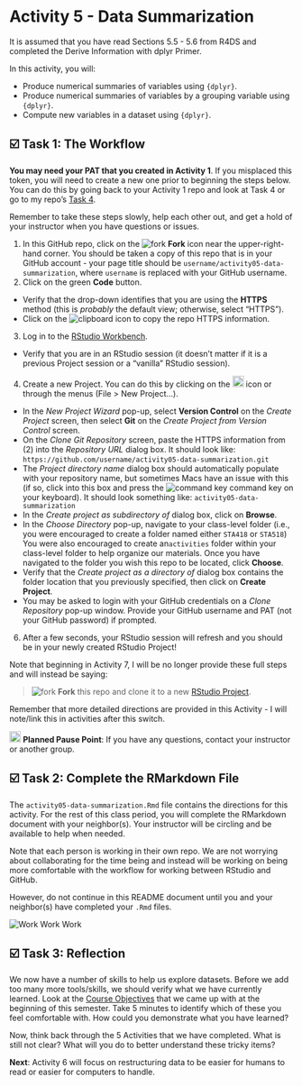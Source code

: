 Activity 5 - Data Summarization
================

It is assumed that you have read Sections 5.5 - 5.6 from R4DS and
completed the Derive Information with dplyr Primer.

In this activity, you will:

-   Produce numerical summaries of variables using `{dplyr}`.
-   Produce numerical summaries of variables by a grouping variable
    using `{dplyr}`.
-   Compute new variables in a dataset using `{dplyr}`.

## ☑️ Task 1: The Workflow

**You may need your PAT that you created in Activity 1**. If you
misplaced this token, you will need to create a new one prior to
beginning the steps below. You can do this by going back to your
Activity 1 repo and look at Task 4 or go to my repo’s [Task
4](https://github.com/gvsu-sta518/activity01-rmarkdown#%EF%B8%8F-tasks-4-connect-rstudio-and-github).

Remember to take these steps slowly, help each other out, and get a hold
of your instructor when you have questions or issues.

1.  In this GitHub repo, click on the ![fork](README-img/fork-icon.png)
    **Fork** icon near the upper-right-hand corner. You should be taken
    a copy of this repo that is in your GitHub account - your page title
    should be `username/activity05-data-summarization`, where `username`
    is replaced with your GitHub username.
2.  Click on the green **Code** button.

-   Verify that the drop-down identifies that you are using the
    **HTTPS** method (this is *probably* the default view; otherwise,
    select “HTTPS”).
-   Click on the ![clipboard](README-img/clipboard-icon.png) icon to
    copy the repo HTTPS information.

3.  Log in to the [RStudio Workbench](https://rstudio.gvsu.edu/).

-   Verify that you are in an RStudio session (it doesn’t matter if it
    is a previous Project session or a “vanilla” RStudio session).

4.  Create a new Project. You can do this by clicking on the
    <img src="README-img/new-project-icon.png" alt="new project" width = "20"/>
    icon or through the menus (File > New Project…).

-   In the *New Project Wizard* pop-up, select **Version Control** on
    the *Create Project* screen, then select **Git** on the *Create
    Project from Version Control* screen.
-   On the *Clone Git Repository* screen, paste the HTTPS information
    from (2) into the *Repository URL* dialog box. It should look like:
    `https://github.com/username/activity05-data-summarization.git`
-   The *Project directory name* dialog box should automatically
    populate with your repository name, but sometimes Macs have an issue
    with this (if so, click into this box and press the ![command
    key](README-img/command-key-icon.png) command key on your keyboard).
    It should look something like: `activity05-data-summarization`
-   In the *Create project as subdirectory of* dialog box, click on
    **Browse**.
-   In the *Choose Directory* pop-up, navigate to your class-level
    folder (i.e., you were encouraged to create a folder named either
    `STA418` or `STA518`) You were also encouraged to create
    an`activities` folder within your class-level folder to help
    organize our materials. Once you have navigated to the folder you
    wish this repo to be located, click **Choose**.
-   Verify that the *Create project as a directory of* dialog box
    contains the folder location that you previously specified, then
    click on **Create Project**.
-   You may be asked to login with your GitHub credentials on a *Clone
    Repository* pop-up window. Provide your GitHub username and PAT (not
    your GitHub password) if prompted.

6.  After a few seconds, your RStudio session will refresh and you
    should be in your newly created RStudio Project!

Note that beginning in Activity 7, I will be no longer provide these
full steps and will instead be saying:

> ![fork](README-img/fork-icon.png) **Fork** this repo and clone it to a
> new [RStudio Project](https://rstudio.gvsu.edu/).

Remember that more detailed directions are provided in this Activity - I
will note/link this in activities after this switch.

<img src="README-img/noun_pause.png" alt="pause" width = "20"/>
<b>Planned Pause Point</b>: If you have any questions, contact your
instructor or another group.

## ☑️ Task 2: Complete the RMarkdown File

The `activity05-data-summarization.Rmd` file contains the directions for
this activity. For the rest of this class period, you will complete the
RMarkdown document with your neighbor(s). Your instructor will be
circling and be available to help when needed.

Note that each person is working in their own repo. We are not worrying
about collaborating for the time being and instead will be working on
being more comfortable with the workflow for working between RStudio and
GitHub.

However, do not continue in this README document until you and your
neighbor(s) have completed your `.Rmd` files.

![Work Work
Work](https://media.giphy.com/media/SATgMmr1Sdawhp1CkN/giphy.gif)

## ☑️ Task 3: Reflection

We now have a number of skills to help us explore datasets. Before we
add too many more tools/skills, we should verify what we have currently
learned. Look at the [Course
Objectives](https://docs.google.com/document/d/17CTL6DJYZfn2aqE1PQqJ84yiaY6XBbb_Sz7momwuL_8/edit?usp=sharing)
that we came up with at the beginning of this semester. Take 5 minutes
to identify which of these you feel comfortable with. How could you
demonstrate what you have learned?

Now, think back through the 5 Activities that we have completed. What is
still not clear? What will you do to better understand these tricky
items?

**Next**: Activity 6 will focus on restructuring data to be easier for
humans to read or easier for computers to handle.
